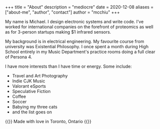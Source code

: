 +++
title = "About"
description = "mediocre"
date = 2020-12-08
aliases = ["about-me", "author", "contact"]
author = "mcchiu"
+++

My name is Michael. I design electronic systems and write code. I've worked for international companies on the forefront of proteomics as well as for 3-person startups making $1 infrared sensors.

My background is in electrical engineering. My favourite course from university was Existential Philosophy. I once spent a month during High School entirely in my Music Department's practice rooms doing a full clear of Persona 4.

I have more interests than I have time or energy.  Some include:

* Travel and Art Photography
* Indie CJK Music
* Valorant eSports
* Speculative Fiction
* Coffee
* Soccer
* Babying my three cats
* and the list goes on


{{<aligncen>}} Made with love in Toronto, Ontario {{</aligncen>}}